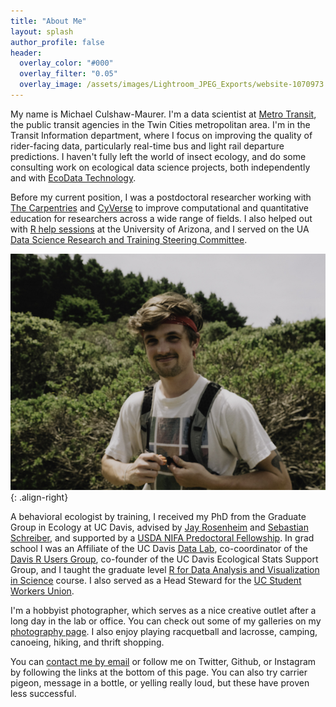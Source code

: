 ```yaml
---
title: "About Me"
layout: splash
author_profile: false
header:
  overlay_color: "#000"
  overlay_filter: "0.05"
  overlay_image: /assets/images/Lightroom_JPEG_Exports/website-1070973.jpg
---
```

My name is Michael Culshaw-Maurer. I'm a data scientist at [Metro Transit](https://www.metrotransit.org/), the public transit agencies in the Twin Cities metropolitan area. I'm in the Transit Information department, where I focus on improving the quality of rider-facing data, particularly real-time bus and light rail departure predictions. I haven't fully left the world of insect ecology, and do some consulting work on ecological data science projects, both independently and with [EcoData Technology](https://www.ecodata.tech/).

Before my current position, I was a postdoctoral researcher working with [The Carpentries](https://carpentries.org/) and [CyVerse](https://cyverse.org/) to improve computational and quantitative education for researchers across a wide range of fields. I also helped out with [R help sessions](https://jcoliver.github.io/learn-r/schedule) at the University of Arizona, and I served on the UA [Data Science Research and Training Steering Committee](https://datascience.arizona.edu/steering-committee). 

![image-center](/assets/images/Lightroom_JPEG_Exports/website-1080864-3.jpg){: .align-right}

A behavioral ecologist by training, I received my PhD from the Graduate Group in Ecology at UC Davis, advised by [Jay Rosenheim](https://rosenheim.faculty.ucdavis.edu/) and [Sebastian Schreiber](http://www.eve.ucdavis.edu/sschreiber/), and supported by a [USDA NIFA Predoctoral Fellowship](https://nifa.usda.gov/funding-opportunity/agriculture-and-food-research-initiative-education-workforce-development). In grad school I was an Affiliate of the UC Davis [Data Lab](http://datascience.ucdavis.edu/), co-coordinator of the [Davis R Users Group](https://d-rug.github.io/), co-founder of the UC Davis Ecological Stats Support Group, and I taught the graduate level [R for Data Analysis and Visualization in Science](https://mcmaurer.github.io/R-DAVIS-3.0/index.html) course. I also served as a Head Steward for the [UC Student Workers Union](http://www.uaw2865.org/).

I'm a hobbyist photographer, which serves as a nice creative outlet after a long day in the lab or office. You can check out some of my galleries on my [photography page](https://mcmaurer.github.io/Photography/). I also enjoy playing racquetball and lacrosse, camping, canoeing, hiking, and thrift shopping.

You can [contact me by email](https://mcmaurer.github.io/Email_Me/) or follow me on Twitter, Github, or Instagram by following the links at the bottom of this page. You can also try carrier pigeon, message in a bottle, or yelling really loud, but these have proven less successful.
